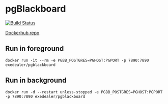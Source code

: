 # pgBlackboard

[![Build Status](https://travis-ci.org/exe-dealer/pgblackboard.svg?branch=rust)](https://travis-ci.org/exe-dealer/pgblackboard)

[Dockerhub repo](https://hub.docker.com/r/exedealer/pgblackboard/)

## Run in foreground

```
docker run -it --rm -e PGBB_POSTGRES=PGHOST:PGPORT -p 7890:7890 exedealer/pgblackboard
```

## Run in background

```
docker run -d --restart unless-stopped -e PGBB_POSTGRES=PGHOST:PGPORT -p 7890:7890 exedealer/pgblackboard
```
